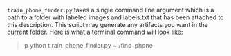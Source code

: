 `train_phone_finder.py`   takes   a   single   command   line   argument   which   is   a   path   to   a
folder   with   labeled   images   and    labels.txt   that   has   been   attached   to   this description.   This   script   may   generate   any   artifacts   you   want   in   the   current   folder.
Here   is   what   a   terminal   command   will   look   like:
> p ython t rain_phone_finder.py ~ /find_phone
